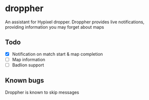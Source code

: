 # droppher

An assistant for Hypixel dropper.
Droppher provides live notifications, providing information you may forget about maps

## Todo

- [x] Notification on match start & map completion
- [ ] Map information
- [ ] Badlion support

## Known bugs

Droppher is known to skip messages